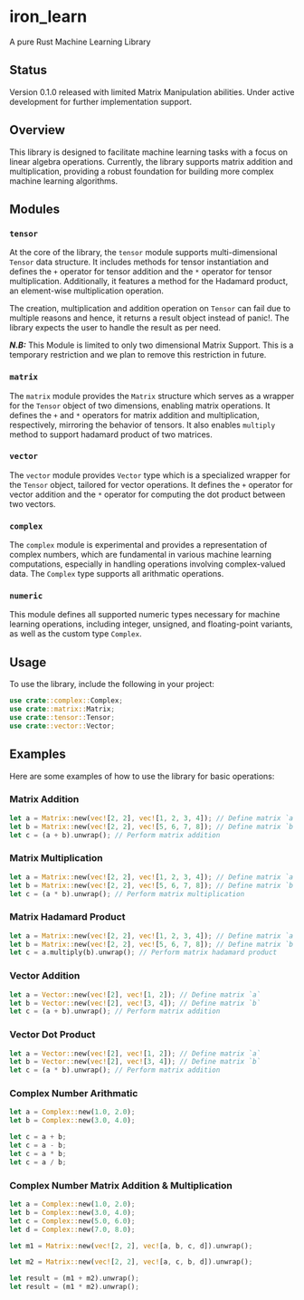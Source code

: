 # iron_learn
A pure Rust Machine Learning Library

## Status
Version 0.1.0 released with limited Matrix Manipulation abilities. Under active development for further implementation support.

## Overview
This library is designed to facilitate machine learning tasks with a focus on linear algebra operations. Currently, the library supports matrix addition and multiplication, providing a robust foundation for building more complex machine learning algorithms.

## Modules

### `tensor`
At the core of the library, the `tensor` module supports multi-dimensional `Tensor` data structure. It includes methods for tensor instantiation and defines the `+` operator for tensor addition and the `*` operator for tensor multiplication. Additionally, it features a method for the Hadamard product, an element-wise multiplication operation.

The creation, multiplication and addition operation on `Tensor` can fail due to multiple reasons and hence, it returns a result object instead of panic!. The library expects the user to handle the result as per need.

__*N.B:*__ This Module is limited to only two dimensional Matrix Support. This is a temporary restriction and we plan to remove this restriction in future.

### `matrix`
The `matrix` module provides the `Matrix` structure which serves as a wrapper for the `Tensor` object of two dimensions, enabling matrix operations. It defines the `+` and `*` operators for matrix addition and multiplication, respectively, mirroring the behavior of tensors. It also enables `multiply` method to support hadamard product of two matrices.

### `vector`
The `vector` module provides `Vector` type which is a specialized wrapper for the `Tensor` object, tailored for vector operations. It defines the `+` operator for vector addition and the `*` operator for computing the dot product between two vectors.

### `complex`
The `complex` module is experimental and provides a representation of complex numbers, which are fundamental in various machine learning computations, especially in handling operations involving complex-valued data. The `Complex` type supports all arithmatic operations.

### `numeric`
This module defines all supported numeric types necessary for machine learning operations, including integer, unsigned, and floating-point variants, as well as the custom type `Complex`.


## Usage

To use the library, include the following in your project:

```rust
use crate::complex::Complex;
use crate::matrix::Matrix;
use crate::tensor::Tensor;
use crate::vector::Vector;
```

## Examples

Here are some examples of how to use the library for basic operations:

### Matrix Addition
```rust
let a = Matrix::new(vec![2, 2], vec![1, 2, 3, 4]); // Define matrix `a`
let b = Matrix::new(vec![2, 2], vec![5, 6, 7, 8]); // Define matrix `b`
let c = (a + b).unwrap(); // Perform matrix addition
```

### Matrix Multiplication
```rust
let a = Matrix::new(vec![2, 2], vec![1, 2, 3, 4]); // Define matrix `a`
let b = Matrix::new(vec![2, 2], vec![5, 6, 7, 8]); // Define matrix `b`
let c = (a * b).unwrap(); // Perform matrix multiplication
```

### Matrix Hadamard Product
```rust
let a = Matrix::new(vec![2, 2], vec![1, 2, 3, 4]); // Define matrix `a`
let b = Matrix::new(vec![2, 2], vec![5, 6, 7, 8]); // Define matrix `b`
let c = a.multiply(b).unwrap(); // Perform matrix hadamard product
```

### Vector Addition
```rust
let a = Vector::new(vec![2], vec![1, 2]); // Define matrix `a`
let b = Vector::new(vec![2], vec![3, 4]); // Define matrix `b`
let c = (a + b).unwrap(); // Perform matrix addition
```

### Vector Dot Product
```rust
let a = Vector::new(vec![2], vec![1, 2]); // Define matrix `a`
let b = Vector::new(vec![2], vec![3, 4]); // Define matrix `b`
let c = (a * b).unwrap(); // Perform matrix addition
```

### Complex Number Arithmatic
```rust
let a = Complex::new(1.0, 2.0);
let b = Complex::new(3.0, 4.0);

let c = a + b;
let c = a - b;
let c = a * b;
let c = a / b;
```

### Complex Number Matrix Addition & Multiplication
```rust
let a = Complex::new(1.0, 2.0);
let b = Complex::new(3.0, 4.0);
let c = Complex::new(5.0, 6.0);
let d = Complex::new(7.0, 8.0);

let m1 = Matrix::new(vec![2, 2], vec![a, b, c, d]).unwrap();

let m2 = Matrix::new(vec![2, 2], vec![a, c, b, d]).unwrap();

let result = (m1 + m2).unwrap();
let result = (m1 * m2).unwrap();
```    